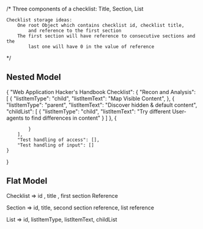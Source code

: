 /* 
    Three components of a checklist: Title, Section, List
    
    Checklist storage ideas:
        One root Object which contains checklist id, checklist title, 
            and reference to the first section
        The first section will have reference to consecutive sections and the
            last one will have 0 in the value of reference  
*/

Nested Model
---------------

{
    "Web Application Hacker's Handbook Checklist": {
        "Recon and Analysis": [
            {
                "listItemType": "child", 
                "listItemText": "Map Visible Content",
            },
            {
                "listItemType": "parent",
                "listItemText": "Discover hidden & default content",
                "childList": [
                    {
                        "listItemType": "child",
                        "listItemText": "Try different User-agents to find differences in content"
                    }
                ]
            },
            {

            }
        ],
        "Test handling of access": [],
        "Test handling of input": []
    }
}

Flat Model
---------------
Checklist => id , title , first section Reference

Section  => id, title, second section reference, list reference

List => id, listItemType, listItemText, childList


